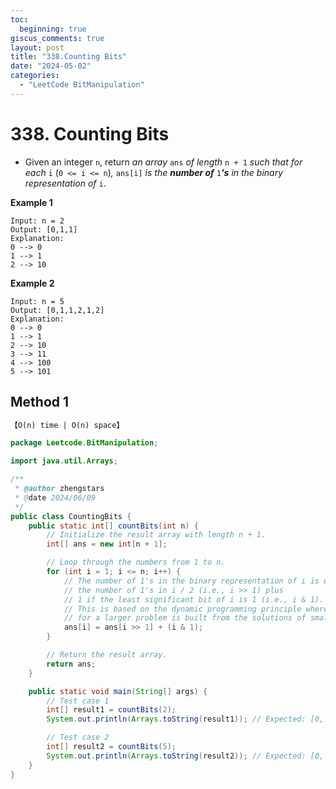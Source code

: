 ```yaml
---
toc:
  beginning: true
giscus_comments: true
layout: post
title: "338.Counting Bits"
date: "2024-05-02"
categories:
  - "LeetCode BitManipulation"
---
```

# 338. Counting Bits

- Given an integer `n`, return *an array* `ans` *of length* `n + 1` *such that for each* `i` (`0 <= i <= n`)*,* `ans[i]` *is the **number of*** `1`***'s** in the binary representation of* `i`.

**Example 1**

```
Input: n = 2
Output: [0,1,1]
Explanation:
0 --> 0
1 --> 1
2 --> 10
```

**Example 2**

```
Input: n = 5
Output: [0,1,1,2,1,2]
Explanation:
0 --> 0
1 --> 1
2 --> 10
3 --> 11
4 --> 100
5 --> 101
```

## Method 1

```tex
【O(n) time | O(n) space】
```

```java
package Leetcode.BitManipulation;

import java.util.Arrays;

/**
 * @author zhengstars
 * @date 2024/06/09
 */
public class CountingBits {
    public static int[] countBits(int n) {
        // Initialize the result array with length n + 1.
        int[] ans = new int[n + 1];

        // Loop through the numbers from 1 to n.
        for (int i = 1; i <= n; i++) {
            // The number of 1's in the binary representation of i is equal to:
            // the number of 1's in i / 2 (i.e., i >> 1) plus
            // 1 if the least significant bit of i is 1 (i.e., i & 1).
            // This is based on the dynamic programming principle where the solution
            // for a larger problem is built from the solutions of smaller subproblems.
            ans[i] = ans[i >> 1] + (i & 1);
        }

        // Return the result array.
        return ans;
    }

    public static void main(String[] args) {
        // Test case 1
        int[] result1 = countBits(2);
        System.out.println(Arrays.toString(result1)); // Expected: [0, 1, 1]

        // Test case 2
        int[] result2 = countBits(5);
        System.out.println(Arrays.toString(result2)); // Expected: [0, 1, 1, 2, 1, 2]
    }
}

```


